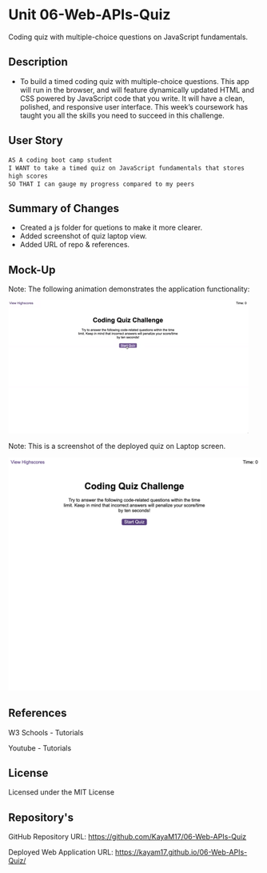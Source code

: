 # Unit 06-Web-APIs-Quiz

Coding quiz with multiple-choice questions on JavaScript fundamentals.


## Description

* To build a timed coding quiz with multiple-choice questions. This app will run in the browser, and will feature dynamically updated HTML and CSS powered by JavaScript code that you write. It will have a clean, polished, and responsive user interface. This week’s coursework has taught you all the skills you need to succeed in this challenge.


## User Story

```
AS A coding boot camp student
I WANT to take a timed quiz on JavaScript fundamentals that stores high scores
SO THAT I can gauge my progress compared to my peers
```

## Summary of Changes
*  Created a js folder for quetions to make it more clearer.
*  Added screenshot of quiz laptop view.
*  Added URL of repo & references.



## Mock-Up

Note: The following animation demonstrates the application functionality:

![Animation of code quiz. Presses button to start quiz. Clicks the button for the answer to each question, displays if answer was correct or incorrect. Quiz finishes and displays high scores. User adds their intials, then clears their intials and starts over.](./assets/08-web-apis-challenge-demo.gif)


Note: This is a screenshot of the deployed quiz on Laptop screen.

![Alt text](./assets/Web%20APis%20quiz%20screenshot.png)



## References

W3 Schools - Tutorials

Youtube - Tutorials

## License 

Licensed under the MIT License

## Repository's

GitHub Repository URL: https://github.com/KayaM17/06-Web-APIs-Quiz

Deployed Web Application URL: https://kayam17.github.io/06-Web-APIs-Quiz/
